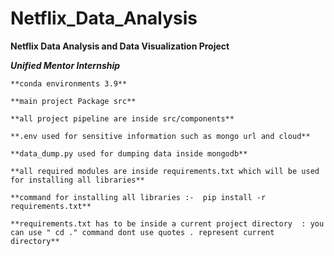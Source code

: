 # Netflix_Data_Analysis
**Netflix Data Analysis and Data Visualization Project**

***Unified Mentor Internship*** 

```
**conda environments 3.9**
```

```
**main project Package src**
```

```
**all project pipeline are inside src/components**
```

```
**.env used for sensitive information such as mongo url and cloud**
```

```
**data_dump.py used for dumping data inside mongodb**
```

```
**all required modules are inside requirements.txt which will be used for installing all libraries**
```

```
**command for installing all libraries :-  pip install -r requirements.txt**
```

```
**requirements.txt has to be inside a current project directory  : you can use " cd ." command dont use quotes . represent current directory**
```





